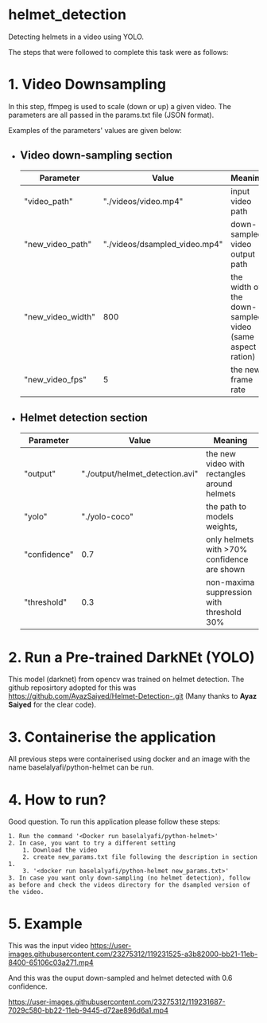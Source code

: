 # helmet_detection
Detecting helmets in a video using YOLO.

The steps that were followed to complete this task were as follows:

# 1. Video Downsampling
In this step, ffmpeg is used to scale (down or up) a given video. The parameters are all passed in the params.txt file (JSON format).

Examples of the parameters' values are given below:
 * ## Video down-sampling section
   Parameter|Value|Meaning
   ---------|-----|-------
    "video_path"| "./videos/video.mp4"|input video path
    "new_video_path"| "./videos/dsampled_video.mp4"|down-sampled video output path
    "new_video_width"| 800 | the width of the down-sampled video (same aspect ration)
    "new_video_fps"| 5 | the new frame rate
     
* ## Helmet detection section
  Parameter|Value|Meaning
  ---------|-----|-------
  "output"| "./output/helmet_detection.avi"| the new video with rectangles around helmets
  "yolo"| "./yolo-coco" | the path to models weights,
  "confidence"| 0.7 | only helmets with >70% confidence are shown 
  "threshold"| 0.3 | non-maxima suppression with threshold 30%
  
# 2. Run a Pre-trained DarkNEt (YOLO)
This model (darknet) from opencv was trained on helmet detection. The github reposirtory adopted for this was https://github.com/AyazSaiyed/Helmet-Detection-.git (Many thanks to **Ayaz Saiyed** for the clear code).

# 3. Containerise the application
All previous steps were containerised using docker and an image with the name baselalyafi/python-helmet can be run.

# 4. How to run?
Good question. To run this application please follow these steps:

    1. Run the command '<Docker run baselalyafi/python-helmet>'
    2. In case, you want to try a different setting
        1. Download the video
        2. create new_params.txt file following the description in section 1.
        3. '<docker run baselalyafi/python-helmet new_params.txt>'
    3. In case you want only down-sampling (no helmet detection), follow as before and check the videos directory for the dsampled version of the video.
        
# 5. Example
This was the input video
https://user-images.githubusercontent.com/23275312/119231525-a3b82000-bb21-11eb-8400-65106c03a271.mp4

And this was the ouput down-sampled and helmet detected with 0.6 confidence.


https://user-images.githubusercontent.com/23275312/119231687-7029c580-bb22-11eb-9445-d72ae896d6a1.mp4


